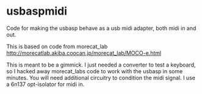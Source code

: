 # usbaspmidi
Code for making the usbasp behave as a usb midi adapter, both midi in and out.

This is based on code from morecat_lab
http://morecatlab.akiba.coocan.jp/morecat_lab/MOCO-e.html

This is meant to be a gimmick. I just needed a converter to test a keyboard, so I hacked away morecat_labs code to work with the usbasp in some minutes. 
You will need additional circuitry to condition the midi signal.
I use a 6n137 opt-isolator for midi in.
